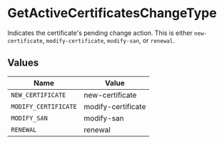 # GetActiveCertificatesChangeType

Indicates the certificate's pending change action. This is either `new-certificate`, `modify-certificate`, `modify-san`, or `renewal`.


## Values

| Name                 | Value                |
| -------------------- | -------------------- |
| `NEW_CERTIFICATE`    | new-certificate      |
| `MODIFY_CERTIFICATE` | modify-certificate   |
| `MODIFY_SAN`         | modify-san           |
| `RENEWAL`            | renewal              |